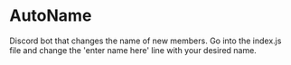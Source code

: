 # AutoName
Discord bot that changes the name of new members. 
Go into the index.js file and change the 'enter name here' line with your desired name. 
